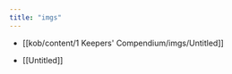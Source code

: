 ```yaml
---
title: "imgs"
---
```


- [[kob/content/1 Keepers' Compendium/imgs/Untitled]]

<!-- AUTO-LINKS-START -->
- [[Untitled]]
<!-- AUTO-LINKS-END -->